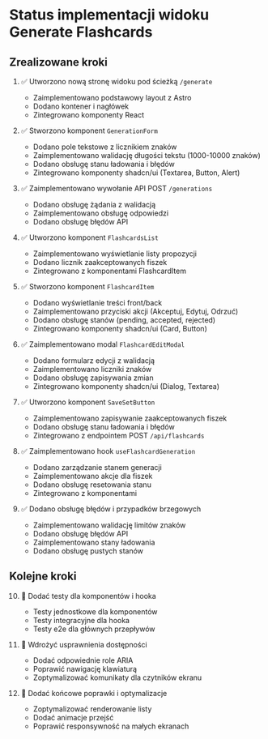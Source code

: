 # Status implementacji widoku Generate Flashcards

## Zrealizowane kroki

1. ✅ Utworzono nową stronę widoku pod ścieżką `/generate`

   - Zaimplementowano podstawowy layout z Astro
   - Dodano kontener i nagłówek
   - Zintegrowano komponenty React

2. ✅ Stworzono komponent `GenerationForm`

   - Dodano pole tekstowe z licznikiem znaków
   - Zaimplementowano walidację długości tekstu (1000-10000 znaków)
   - Dodano obsługę stanu ładowania i błędów
   - Zintegrowano komponenty shadcn/ui (Textarea, Button, Alert)

3. ✅ Zaimplementowano wywołanie API POST `/generations`

   - Dodano obsługę żądania z walidacją
   - Zaimplementowano obsługę odpowiedzi
   - Dodano obsługę błędów API

4. ✅ Utworzono komponent `FlashcardsList`

   - Zaimplementowano wyświetlanie listy propozycji
   - Dodano licznik zaakceptowanych fiszek
   - Zintegrowano z komponentami FlashcardItem

5. ✅ Stworzono komponent `FlashcardItem`

   - Dodano wyświetlanie treści front/back
   - Zaimplementowano przyciski akcji (Akceptuj, Edytuj, Odrzuć)
   - Dodano obsługę stanów (pending, accepted, rejected)
   - Zintegrowano komponenty shadcn/ui (Card, Button)

6. ✅ Zaimplementowano modal `FlashcardEditModal`

   - Dodano formularz edycji z walidacją
   - Zaimplementowano liczniki znaków
   - Dodano obsługę zapisywania zmian
   - Zintegrowano komponenty shadcn/ui (Dialog, Textarea)

7. ✅ Utworzono komponent `SaveSetButton`

   - Zaimplementowano zapisywanie zaakceptowanych fiszek
   - Dodano obsługę stanu ładowania i błędów
   - Zintegrowano z endpointem POST `/api/flashcards`

8. ✅ Zaimplementowano hook `useFlashcardGeneration`

   - Dodano zarządzanie stanem generacji
   - Zaimplementowano akcje dla fiszek
   - Dodano obsługę resetowania stanu
   - Zintegrowano z komponentami

9. ✅ Dodano obsługę błędów i przypadków brzegowych
   - Zaimplementowano walidację limitów znaków
   - Dodano obsługę błędów API
   - Zaimplementowano stany ładowania
   - Dodano obsługę pustych stanów

## Kolejne kroki

10. 📝 Dodać testy dla komponentów i hooka

    - Testy jednostkowe dla komponentów
    - Testy integracyjne dla hooka
    - Testy e2e dla głównych przepływów

11. 📝 Wdrożyć usprawnienia dostępności

    - Dodać odpowiednie role ARIA
    - Poprawić nawigację klawiaturą
    - Zoptymalizować komunikaty dla czytników ekranu

12. 📝 Dodać końcowe poprawki i optymalizacje
    - Zoptymalizować renderowanie listy
    - Dodać animacje przejść
    - Poprawić responsywność na małych ekranach
